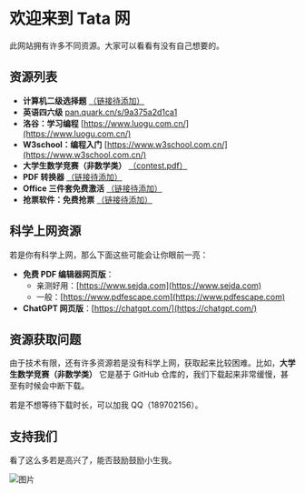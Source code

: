 # 欢迎来到 Tata 网

此网站拥有许多不同资源。大家可以看看有没有自己想要的。

## 资源列表

- **计算机二级选择题** [（链接待添加）]()
- **英语四六级** [pan.quark.cn/s/9a375a2d1ca1](https://pan.quark.cn/s/9a375a2d1ca1)
- **洛谷：学习编程** [https://www.luogu.com.cn/](https://www.luogu.com.cn/)
- **W3school：编程入门** [https://www.w3school.com.cn/](https://www.w3school.com.cn/)
- **大学生数学竞赛（非数学类）** [（contest.pdf）]()
- **PDF 转换器** [（链接待添加）]()
- **Office 三件套免费激活** [（链接待添加）]()
- **抢票软件：免费抢票** [（链接待添加）]()

## 科学上网资源

若是你有科学上网，那么下面这些可能会让你眼前一亮：

- **免费 PDF 编辑器网页版**：
  - 亲测好用：[https://www.sejda.com](https://www.sejda.com)
  - 一般：[https://www.pdfescape.com](https://www.pdfescape.com)
- **ChatGPT 网页版**：[https://chatgpt.com/](https://chatgpt.com/)

## 资源获取问题

由于技术有限，还有许多资源若是没有科学上网，获取起来比较困难。比如，**大学生数学竞赛（非数学类）** 它是基于 GitHub 仓库的，我们下载起来非常缓慢，甚至有时候会中断下载。

若是不想等待下载时长，可以加我 QQ（189702156）。

## 支持我们

看了这么多若是高兴了，能否鼓励鼓励小生我。

![图片](链接待添加)
